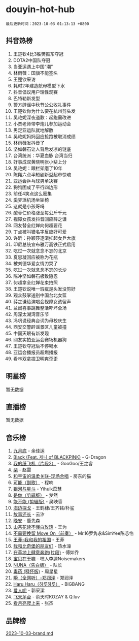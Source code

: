 # douyin-hot-hub

`最后更新时间：2023-10-03 01:13:13 +0800`

## 抖音热榜

1. 王楚钦4比3胜樊振东夺冠
1. DOTA2中国队夺冠
1. 当亚运遇上中国“潮”
1. 林雨薇：国旗不能签名
1. 王楚钦采访
1. 耗时2年建造航母模型下水
1. 抖音倡议用户理性观赛
1. 巴特勒新发型
1. 警方辟谣中秋节公公收礼事件
1. 王楚钦你为什么要在杭州剪头发
1. 吴艳妮深夜道歉：起跑需改进
1. 小贾老师带李炮儿参加运动会
1. 男足亚运队就地解散
1. 吴艳妮妈妈回应抢跑被取消成绩
1. 林雨薇发抖音了
1. 坚如磐石让人背后发凉的谜底
1. 台湾统派：华夏血脉 台湾当归
1. 好事成双黄晓明张小斐上分
1. 吴艳妮：跟栏架磨了10年
1. 陈翔六点半短剧新型超市惊魂
1. 亚运会乒乓球男单决赛
1. 狗狗困成了平行四边形
1. 前任4笑点这么密集
1. 奚梦瑶机场坐轮椅
1. 这就是小孩哥吗
1. 酸枣仁价格涨至每公斤千元
1. 视障女孩发抖音回应薛之谦
1. 网友替全红婵向何超要花
1. 丁点被叫错名字反应好可爱
1. 许昕：孙颖莎逐渐扛起女乒大旗
1. 印尼总统宣布雅万高铁正式启用
1. 吃过一次就念念不忘的北京
1. 夏思凝回应被称为花瓶
1. 被刘德华爱女情刀哭了
1. 吃过一次就念念不忘的长沙
1. 陈冲坚如磐石极致隐忍
1. 何超拿全红婵花束拍照
1. 王楚钦说唯一瑕疵是头发没剪好
1. 观众鼓掌送别中国台北女篮
1. 薛之谦给演唱会视障女孩留声
1. 兰闺喜事跳舞整活吓坏全场
1. 周深太湖湾音乐节
1. 冯巩说经典台词为母校庆生
1. 西安交警辟谣景区儿童被撞
1. 中国天眼有新发现
1. 网友实拍亚运会赛场机器狗
1. 王楚钦夺冠后不停喝水
1. 亚运会播报员超燃播报
1. 看林双拿捏卫明爽歪歪

## 明星榜

暂无数据

## 直播榜

暂无数据

## 音乐榜

1. [九月底](https://sf6-cdn-tos.douyinstatic.com/obj/tos-cn-ve-2774/oMfewG4PDTFhF8iz3OGQ7ABH5i6fCgnMaoCbzZ) - 余佳运
1. [Black (Feat. 제니 of BLACKPINK)](https://sf6-cdn-tos.douyinstatic.com/obj/tos-cn-ve-2774/2eb92e2debbe4fe0a552bc099aef7f28) - G-Dragon
1. [我的纸飞机（片段2）](https://sf3-cdn-tos.douyinstatic.com/obj/tos-cn-ve-2774/oM2ZrKcg2CD5AeRB2gkeXOFB1IxAGJdZPazYHf) - GooGoo/王之睿
1. [朵](https://sf3-cdn-tos.douyinstatic.com/obj/tos-cn-ve-2774/932f5bdfcd7c47b880525e92ab8a4999) - 赵雷
1. [和宇宙的温柔关联-现场合唱](https://sf3-cdn-tos.douyinstatic.com/obj/tos-cn-ve-2774/o0hONGDYQBgk0e5bqDeQOonVmncA6tC2nBwZLT) - 房东的猫
1. [可能（副歌）](https://sf6-cdn-tos.douyinstatic.com/obj/tos-cn-ve-2774/cde1731888894259b333569393c2fb51) - 程响
1. [银河与星斗](https://sf3-cdn-tos.douyinstatic.com/obj/tos-cn-ve-2774/3cc0bf5f0ef140f7b6743a631bcf3c58) - Yihuik苡慧
1. [是你（剪辑版）](https://sf3-cdn-tos.douyinstatic.com/obj/tos-cn-ve-2774/46019dae783c4c969944217fe1cfafc4) - 梦然
1. [能不能 (剪辑版)](https://sf3-cdn-tos.douyinstatic.com/obj/tos-cn-ve-2774/fc4a6c45b4a34277ba4088e1d7fdff98) - 吴映香
1. [海边探戈](https://sf3-cdn-tos.douyinstatic.com/obj/tos-cn-ve-2774/os9gE0VQCGqt6VQkZDyBBYvfSDY0QFe3vVmubn) - 王鹤棣/王齐铭/朴鲨
1. [故事还长](https://sf3-cdn-tos.douyinstatic.com/obj/tos-cn-ve-2774/30a26758c8594f0ab81ac675c33ee2c5) - 云汐
1. [晚安](https://sf6-cdn-tos.douyinstatic.com/obj/tos-cn-ve-2774/a724c5e224464218839820f4e4fd632f) - 鹿先森
1. [山茶花读不懂白玫瑰](https://sf3-cdn-tos.douyinstatic.com/obj/tos-cn-ve-2774/osfn8B7DktrRHEPJgPCfDbw7QDQEkwC16BxZg9) - 王为
1. [不需要挽留 Move On（前奏）](https://sf3-cdn-tos.douyinstatic.com/obj/tos-cn-ve-2774/ooCBhgCCkF4nExzQL9WZSUbitfA8IsDkgQIYhe) - Mr.16罗隽永&SimYee陈芯怡
1. [王菲-我和我的祖国](https://sf6-cdn-tos.douyinstatic.com/obj/tos-cn-ve-2774/3ef0f373017541e18566595c96123cab) - 王菲
1. [我和比奇堡的朋友们](https://sf3-cdn-tos.douyinstatic.com/obj/tos-cn-ve-2774/f0505db981ea4a6d91453a15924a82aa) - 热水澡
1. [在草地上肆意奔跑(片段)](https://sf3-cdn-tos.douyinstatic.com/obj/tos-cn-ve-2774/8831d494742f45dabdfa8adb8b817259) - 傅如乔
1. [宝贝在干嘛](https://sf3-cdn-tos.douyinstatic.com/obj/tos-cn-ve-2774/okW4hBCfJI5B2ZEgTCtikhMW7IafzNrBQIYkpJ) - 嘿人李逵Noisemakers
1. [NUNA（告白版）](https://sf3-cdn-tos.douyinstatic.com/obj/tos-cn-ve-2774/a65828cbd8ce41a78a430a58b49f4feb) - 队长
1. [毒药 (释怀版)](https://sf3-cdn-tos.douyinstatic.com/obj/tos-cn-ve-2774/oYILMEAzspdZBIzy4frJNB8ZHPHWAhiwowd4Ad) - 周星星
1. [瞬（全网听）-郑润泽](https://sf6-cdn-tos.douyinstatic.com/obj/tos-cn-ve-2774/o4Vb9eJZClCZTnRQYy0BRSeHGrDtrkrQgIBvQt) - 郑润泽
1. [Haru Haru（하루하루）](https://sf6-cdn-tos.douyinstatic.com/obj/tos-cn-ve-2774/940c04aa98154ee7bdbaaa2ad9f28aec) - BIGBANG
1. [爱人呢](https://sf3-cdn-tos.douyinstatic.com/obj/tos-cn-ve-2774/2041dc10f3c442f1992b439a00eaf2ba) - 郭采潔
1. [飞天茅台](https://sf3-cdn-tos.douyinstatic.com/obj/tos-cn-ve-2774/o4GhTV5kIuMWmC2Ai1WzNglssgBfQaqQCSLxUU) - 俞天时KOZAY & Q.luv
1. [看月亮爬上来](https://sf3-cdn-tos.douyinstatic.com/obj/tos-cn-ve-2774/356c324112764016b25295e535f2daf0) - 张杰

## 品牌榜

[2023-10-03-brand.md](2023-10-03-brand.md)
